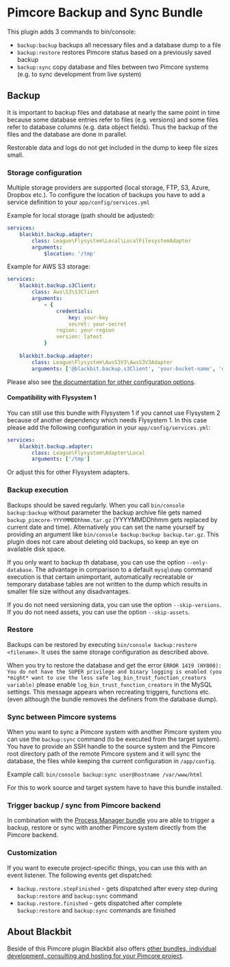 # Pimcore Backup and Sync Bundle

This plugin adds 3 commands to bin/console:

* `backup:backup` backups all necessary files and a database dump to a file
* `backup:restore` restores Pimcore status based on a previously saved backup
* `backup:sync` copy database and files between two Pimcore systems (e.g. to sync development from live system)

## Backup
It is important to backup files and database at nearly the same point in time because some database entries refer to files (e.g. versions) and some files refer to database columns (e.g. data object fields). Thus the backup of the files and the database are done in parallel.

Restorable data and logs do not get included in the dump to keep file sizes small.

### Storage configuration
Multiple storage providers are supported (local storage, FTP, S3, Azure, Dropbox etc.). To configure the location of backups you have to add a service definition to your `app/config/services.yml`

Example for local storage (path should be adjusted):
```yaml
services:
    blackbit.backup.adapter:
        class: League\Flysystem\Local\LocalFilesystemAdapter
        arguments:
            $location: '/tmp'
```

Example for AWS S3 storage:
```yaml
services:
    blackbit.backup.s3Client:
        class: Aws\S3\S3Client
        arguments:
            - {
                credentials:
                    key: your-key
                    secret: your-secret
                region: your-region
                version: latest
            }
      
    blackbit.backup.adapter:
        class: League\Flysystem\AwsS3V3\AwsS3V3Adapter
        arguments: ['@blackbit.backup.s3Client', 'your-bucket-name', 'optional/path/prefix']
```

Please also see [the documentation for other configuration options](https://flysystem.thephpleague.com/docs/adapter/aws-s3/).

#### Compatibility with Flysystem 1
You can still use this bundle with Flysystem 1 if you cannot use Flysystem 2 because of another dependency which needs Flysystem 1. In this case please add the following configuration in your `app/config/services.yml`:
```yaml
services:
    blackbit.backup.adapter:
        class: League\Flysystem\Adapter\Local
        arguments: ['/tmp']
```
Or adjust this for other Flysystem adapters.

### Backup execution
Backups should be saved regularly. When you call `bin/console backup:backup` without parameter the backup archive file gets named `backup_pimcore-YYYYMMDDhhmm.tar.gz` (YYYYMMDDhhmm gets replaced by current date and time). Alternatively you can set the name yourself by providing an argument like `bin/console backup:backup backup.tar.gz`. This plugin does not care about deleting old backups, so keep an eye on available disk space.

If you only want to backup th database, you can use the option `--only-database`. The advantage in comparison to a default `mysqldump` command execution is that certain unimportant, automatically recreatable or temporary database tables are not written to the dump which results in smaller file size without any disadvantages.

If you do not need versioning data, you can use the option `--skip-versions`.
If you do not need assets, you can use the option `--skip-assets`.

### Restore
Backups can be restored by executing `bin/console backup:restore <filename>`. It uses the same storage configuration as described above.

When you try to restore the database and get the error `ERROR 1419 (HY000): You do not have the SUPER privilege and binary logging is enabled (you *might* want to use the less safe log_bin_trust_function_creators variable)` please enable `log_bin_trust_function_creators` in the MySQL settings. This message appears when recreating triggers, functions etc. (even although the bundle removes the definers from the database dump).

### Sync between Pimcore systems
When you want to sync a Pimcore system with another Pimcore system you can use the `backup:sync` command (to be executed from the target system). You have to provide an SSH handle to the source system and the Pimcore root directory path of the remote Pimcore system and it will sync the database, the files while keeping the current configuration in `/app/config`.

Example call: `bin/console backup:sync user@hostname /var/www/html`

For this to work source and target system have to have this bundle installed.

### Trigger backup / sync from Pimcore backend
In combination with the [Process Manager bundle](https://github.com/elements-at/ProcessManager) you are able to trigger a backup, restore or sync with another Pimcore system directly from the Pimcore backend.

### Customization
If you want to execute project-specific things, you can use this with an event listener. The following events get dispatched:

* `backup.restore.stepFinished` - gets dispatched after every step during `backup:restore` and `backup:sync` command
* `backup.restore.finished` - gets dispatched after complete `backup:restore` and `backup:sync` commands are finished

## About Blackbit

Beside of this Pimcore plugin Blackbit also offers [other bundles, individual development, consulting and hosting for your Pimcore project](https://pimcore.com/en/partners/find-a-solution-partner/blackbit_p79).